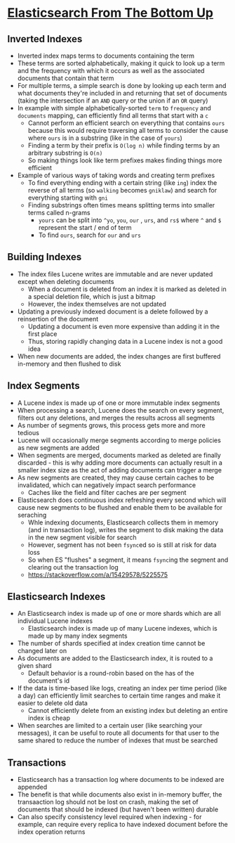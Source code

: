 # [Elasticsearch From The Bottom Up](https://www.elastic.co/blog/found-elasticsearch-from-the-bottom-up)

## Inverted Indexes

* Inverted index maps terms to documents containing the term
* These terms are sorted alphabetically, making it quick to look up a term and the frequency with which it occurs as well as the associated documents that contain that term
* For multiple terms, a simple search is done by looking up each term and what documents they're included in and returning that set of documents (taking the intersection if an `AND` query or the union if an `OR` query)
* In example with simple alphabetically-sorted `term` to `frequency` and `documents` mapping, can efficiently find all terms that start with a `c`
  * Cannot perform an efficient search on everything that contains `ours` because this would require traversing all terms to consider the cause where `ours` is in a substring (like in the case of `yours`)
  * Finding a term by their prefix is `O(log n)` while finding terms by an arbitrary substring is `O(n)`
  * So making things look like term prefixes makes finding things more efficient 
* Example of various ways of taking words and creating term prefixes
  * To find everything ending with a certain string (like `ing`) index the reverse of all terms (so `walking` becomes `gniklaw`) and search for everything starting with `gni`
  * Finding substrings often times means splitting terms into smaller terms called n-grams
    * `yours` can be split into `^yo`, `you`, `our` , `urs`, and `rs$` where `^` and `$` represent the start / end of term
    * To find `ours`, search for `our` and `urs`

## Building Indexes

* The index files Lucene writes are immutable and are never updated except when deleting documents
  * When a document is deleted from an index it is marked as deleted in a special deletion file, which is just a bitmap
  * However, the index themselves are not updated
* Updating a previously indexed document is a delete followed by a reinsertion of the document
  * Updating a document is even more expensive than adding it in the first place
  * Thus, storing rapidly changing data in a Lucene index is not a good idea
* When new documents are added, the index changes are first buffered in-memory and then flushed to disk

## Index Segments

* A Lucene index is made up of one or more immutable index segments
* When processing a search, Lucene does the search on every segment, filters out any deletions, and merges the results across all segments
* As number of segments grows, this process gets more and more tedious
* Lucene will occasionally merge segments according to merge policies as new segments are added
* When segments are merged, documents marked as deleted are finally discarded - this is why adding more documents can actually result in a smaller index size as the act of adding documents can trigger a merge
* As new segments are created, they may cause certain caches to be invalidated, which can negatively impact search performance
  * Caches like the field and filter caches are per segment
* Elasticsearch does continuous index refreshing every second which will cause new segments to be flushed and enable them to be available for seraching
  * Whle indexing documents, Elasticsearch collects them in memory (and in transaction log), writes the segment to disk making the data in the new segment visible for search
  * However, segment has not been `fsync`ed so is still at risk for data loss
  * So when ES "flushes" a segment, it means `fsync`ing the segment and clearing out the transaction log
  * https://stackoverflow.com/a/15429578/5225575

## Elasticsearch Indexes

* An Elasticsearch index is made up of one or more shards which are all individual Lucene indexes
  * Elasticsearch index is made up of many Lucene indexes, which is made up by many index segments
* The number of shards specified at index creation time cannot be changed later on
* As documents are added to the Elasticsearch index, it is routed to a given shard
  * Default behavior is a round-robin based on the has of the document's id
* If the data is time-based like logs, creating an index per time period (like a day) can efficiently limit searches to certain time ranges and make it easier to delete old data
  * Cannot efficiently delete from an existing index but deleting an entire index is cheap
* When searches are limited to a certain user (like searching your messages), it can be useful to route all documents for that user to the same shared to reduce the number of indexes that must be searched

## Transactions

* Elasticsearch has a transaction log where documents to be indexed are appended
* The benefit is that while documents also exist in in-memory buffer, the transaaction log should not be lost on crash, making the set of documents that should be indexed (but haven't been written) durable
* Can also specify consistency level required when indexing - for example, can require every replica to have indexed document before the index operation returns
